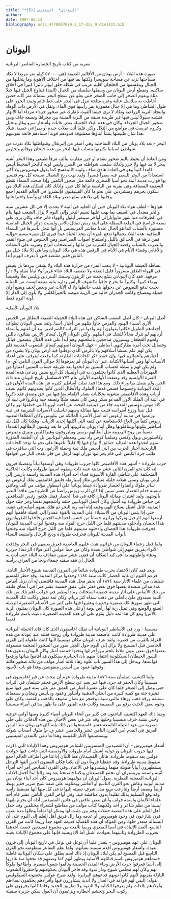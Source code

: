 ```yaml
---
title: "*اليونان*. المقتبس 2(5)"
author: 
date: 1907-06-12
bibliography: oclc_4770057679-i_17-div_9.d1e1431.bib
---
```




#  اليونان 

 معربة من  كتاب تاريخ الحضارة 
 العناصر اليونانية 

 صورة هذه البلاد - أرض يونان من الأقاليم الضيقة (هي  ٥٧٠٠٠  كيلو متر مربع) لا تكاد مساحتها تزيد عن مساحة سويسرا ولكنها بما فيها من اختلاف الأهوية وما يتخللها من الجبال ويتقسمها من الخلجان أقليم غريب في شكله خلق ليؤثر تأثيراً كبيراً في أخلاق ساكنيه. وتقطع أرض اليونان من وسطها سلسلة من الجبال (البند) فيناوح الجبل فيها جبلا مثله ويقوم الصخر إلى جانب الصخر حتى يعلو عن سطح البحر  ستمائة  متر كانه حصن أحاطت به سلاسل عالية وعرة مثلجة تنزل في البحر على خط قائم وتمتد الجزر على طول الشاطئ وما هي إلا جبال مغمورة يمر رأسها فوق الماء. وتقل في الأرض ذات الوهاد والنجاد التربة الزراعية وتكاد لا ترى حيثما ألقيت ناظرك غير صخور جرداء مرداء أما الأنهار فتشبه سيولاً ليس فيها غير طريدة ضيقة من التربة المنبتة بين مجراها ونصفه جاف وبين صخور الجبال الجرداء. وكان في هذه البلاد الجميلة بعض غابات وأشجار سرو وغار ونخيل وكروم غرست في مواضع من التلال ولكن قلما أتت بغلات جيدة أو بمراعي خصبة. فبلاد هذا شأن طبيعتها ينشأ أبناؤها ممشوقة قدودهم قوية أجسادهم قانعة نفوسهم. 

 البحر - تعد بلاد يونان من البلاد الساحلية وهي أصغر من إلبرتغال وشواطئها تكاد تقرب من شواطئ اسبانيا بكثرتها ينساب فيها البحر من عدة خلجان ووقائع وتخاريم. 

 ومن العادة أن يحيط باليم صخور تتقدم أو جزر تتقارب يتألف مرفأ طبيعي وهذا   البحر أشبه ببحر لا مد فيها ولا جزر ولذلك سلمت شواطئه من الضرر وليس لونه كالبحر المحيط أبيض كامداً كثيباً وهو في العادة هادئ صاف ولونه كالبنفسج كما يقول هوميروس ولا أكثر استعداداً من البحر للسفر فيه سفراً قصيراً. ولقد نهب ريح الشمال صبيحة كل يوم فتسير بها قوارب مدينة أثينة نحو آسيا الصغرى قائمة مثل صخور الكمين وإذا صحت السماء تقطع السفينة المسافة وهي بقربة من اليابسة تراها كل حين. ولذلك كان لسكأن هذه البلاد من سكون بحرهم ومتشردين على نحو ما كان الفينيقيون فإنتشروا في العالم القديم   أجمع وجلبوا إلى بلادهم سلع مصر وبلاد الكلدان وآسيا واختراعاتها. 

 هواؤها - لطف هواء بلاد اليونان حتى أن الجليد في أثينة لا يحدث إلا في كل  عشرين  سنة والحر معتدل في الصيف بما يهب عليها نسيم البحر وإلى اليوم لا يزال الشعب فيها ينام في الطرقات منذ شهر مايوأيارإلى أواخر سبتمبر أيلول والهواء فاتر جاف وكان يرى على بضعة فراسخ في القلعة المطلة على أثينة ريش تمثال بالاس وليست دوائر الجبال القاصية مستورة بالضباب كما هو الحال عندنا معاشر الفرنسيس بل أنها تنحل بأسرها في السماء الصافية. هذه البلاد بجمالها تدفع المرء أن يتخذ الحياة عيداً فيرى كل شيء يبسم حوإليه فمن نزهة في الحدائق بالليل واستماع أصوات الصراصير ومن الجلوس في ضوء القمر والضرب بالشباب وقصد الجبال للشرب من مائها واستصحاب أنراح وشربه على النغمات والأغاني وقضاء الأيام في الأيام في الرقص هذه هي ملاذ اليونان وما هي إلا ملاذ جيل من الناس فقير مقتصد فتي لا يعرف الهرم أبداً. 

 بساطة العيشة اليونانية - لا يتعب المرء من حرارة هذه البلاد ولا يشقى ببردها بل يعيش في الهواء الطلق مسروراً قليل النفقة ولا تقتضيه البلاد غذاء غريزاً ولا ثياباً ثقيلة ولا داراً مرفهة. فقد كان اليوناني بتبلغ بحفنة من الزيتون وسمك السردين ويلبس نعلاً وقميصاً ورداء كبيراً. وكثيراً ما يخرج حافياً مكشوف الرأس وداره بناية منيعة ليست من المتانة بحيث يدفع اللصوص عن دخولها بثقب حائطها ولا له الأثاث غير وبعض لحف وبضع أوان جميلة ومصباح وكأنت الجدران خالية من الزينة مبيضة بالجيرالكلس ولا يأوي إلى الدار إلا آونة النوم فقط. 

 بلاد اليونأن الأصلية 

 أصل اليونان - كان أصل الشعب الساكن في هذه البلاد الجميلة الضيقة النطاق من   الجنس الآري أنسباء الهنود والفرس جاؤا مثلهم من أجيال آسيا. ولقد نسي اليونان تطواف أجدادهم الطويل فكانوا يقولون أنهم ولدوا من التراب كالصراصير. بيد أن لغتهم وأسماء أربابهم لم تترك مجالاً للشك في أصلهم. وكلن اليونأن الأول كسائر الآريين يقتاتون باللبن ولحوم القطعان ويسيرون مدججين بأسلحتهم وهم أبداً على قدم القتال ينضمون قبائل وفصائل تحت أمرة بطاركتهم.   أساطير - جهل اليونان أصولهم كسائر الشعوب القديمة فلم يكن لهم علم بمنشأ أسلافهم ولا بالزمن الذي توطنوا فيه أرض يونان ولا بشيء من أخبارهم وأعمالهم فيها. وإن حفظ ذكر الحادثات الطارئة كما وقعت ليتوقف على أعداد الأسباب لها ومن أسبابها الكتابة. غير أن اليونأن لم يعرفوها إلا حوالي القرن الثامن (ق. م) ولم يكن لهم واسطة لحساب السنين ثم اتخذوا بعد طريقة حساب السنين اعتباراً من المهرجأن العظيم الذي كانوا يختلفون به في أولمبياد كل  أربع  سنين وتدعى هذه المدة الفترة الأولمبية وقد وضعت الأولمبية الأولى عام  ٧٧٦  فتسلسل تاريخ اليونان منذ ذاك الحين ولم يتصل بما وراء ذلك. ومع هذا فقد نقلت أساطير كثيرة عن هذه المدة الأولى في البلاد اليونانية وخصوصاً قصص قدماء الملوك والأبطال الذين كانوا يعبدونهم كانهم نصف أرباب وهذه الأقاصيص مشوبة بحكايات يتعذر الإلمام بما فيها من حق وصدق فقد ذكروا في أثينة أن الملك الأول المدعو سكر وبس كان نصفه ملكاً ونصفه حية وذكروا في ثيبة أن كاد موس مؤسس المدينة جاء من فينيقية للبحث عن أخت أوروبا التي خطفها ثور وكان قبل تنيناً وزرع أضراسه فنبت منها مقاتلة ومنهم تناسلت الأسرات الشريفة في ثيبة وزعموا في مدينة أرغوس أنه أصل الأسرة المالكة من بيلوبس وكان أعطاها المعبود زيوس كتفاً من العاج للاستعاضة عن كتفه التي أكلتها  إحدى  الأرباب. وهكذا كان لكل بلد أساطير يتلونها ويتنأقلونها وظل أبناء يونان يذكرونها إلى ما بعد ويثبتون لأبطألهم القدماء نصيباً من روح الربوبية مثل أبطألهم برسي وبيليروفون وهيراكليس وتيزي ومينوس وكاستورس وبول وكسي وميلميا كرس وأد نيس ومعظم اليونانيين بل أن الطبقة المنؤرة منهم اتخذوا هذه التقاليد حقائق لا نزاع فيها إلا قليلاً. تلقوها على نحو ما تؤخذ الحادثات التاريخية أخبار الحرب بين ابني أديبس ملك ثيبة وحملة الأرغون وت التي سافرت في طلب جزه الكبش التي قام بحراثتها ثورأن لهما أرجل من قلز تقذف النار من أفواهها. 

 حرب طروادة - أشهر هذه الأقاصيص كلها حروب طروادة وهي أوسعها بياناً وتفصيلا فيرون إنه كان نحو القرن الثاني  عشر  مدينة غنية ذات سطوة اسمها طروادة وكأنت الحاكمة   المتحكمة على شاطئ القارة الآسيوية فجاء  أحد  أمراء هذه المدينة واسمه باريس إلى أرض يونان وسبى هيلانة حليلة منيلاس ملك إسبارطة فاتفق اغاممنون ملك أرغوس   مع سائر ملوك وأنقذوا لحصار طروادة جيشاً يونانياً على أسطول مؤلف من  ألف  ومائتي سفينة فدام الحصار  عشر  سنين إذا كان الرب زيوس راضياً عن الطرواديين عاقداً النصر بألويتهم. ولقد اشترك مقاتلة اليونان كافة في هذا الحصار فقتل هكتور رئيس المدافعين عن حياض طروادة بيد أشيل وكان أجمل اليونانيين خلقة وأشجعهم نفساً وجر جثته حول المدينة. قاتل أشيل بسلاح ألهي وهبته إياه أمه ربة البحر ثم هلك بسهم أصابه في عقبه. حتى إذا يئس اليونان من الاستيلاء على المدينة بالقوة عمدوا إلى الحيلة فأهموا أنهم أزمعوا أنهم الرحيل وتركوا ورائهم حصاناً من خشب اختبأ فيه الجيش فأخذوا الطرواديون هذا الحصان وأدخلوه مدينتهم فلما جن الليل خرج القواد منه وفتحوا أبواب المدينة لليونأن فحرقت طروادة هذا الحصان وأدخلوه مدينتهم فلما جن الليل خرج القواد منه وفتحوا أبواب المدينة لليونأن فحرقت طروادة وذبح الرجال واستبعد النساء. 

 ولما قفل زعماء اليونان من غزاتهم هبت عليهم العاصفة فغرق بعضهم في البحر وقذفت الأنواء بفريق منهم إلى شواطئ بعيدة وكان من حظ عولس أكثر هؤلاء الزعماء جربزة ودهاء وأطولهم يداً في كيد المكايد أن قضى  عشر  سنين تتقاذف به البلاد حتى أدت به الحال أن فقد سفنه جمعاء ونجا من العراق برأسه. 

 وبعد فقد كان الاعتقاد بحرب طروادة شائعاً في القرون القديمة شيوع الأخبار الثابتة. فزعم القوم أن غاية الحصار كانت سنة  ١١٨٤  وحددوا مركز المدينة. وقد خطر للمسيو شيلمان من علماء الأثار سنة  ١٨٧٤  أن يحفر محل هذه المدينة فاقتضى له أن يزيل أنقاض عدة مدائن منضدة بعضها فوق بعض فعثر على عمق  خمسة  عشر  متراً في أعماق طبقة من تلك الأنقاض على أثار مدينة حصينة استحالت رماداً وظفر في خرائب أهم تلك من تلك البنية بصندوق ملئ بالحلي من ذهب سماه كنز بريام. وكان ثمة نقش وكانت تلك المدينة التي ظهر سورها كله صغيرة وحقيرة وعثروا فيها على كثير من الأصنام الصغيرة الرديئة الصنع والوضع وهي تمثل ربة لها رأس بومة (وعلى هذه الصورة كان اليونان يمثلون الربة بالأس) ومع كل هذا ثمة دليل يقوم على أن هذه المدينة الصغيرة دعيت باسم طروادة قديما. 

 ميسينيا - ورد في الأساطير اليونانية أن تملك اغاممنون الذي كان قائد الحملة اليونانية   على مدينة طروادة كانت عاصمته مدينة طروادة وأن زوجته قتلته عند عودته من هذه الغزاة بالقرب من قصره. ولقد عرف اليونان مكان ميسينيا لأنها كانت   مأهولة إلى القرن الخامس قبل المسيح ولا يزال إلى اليوم حول الجبل سور من الصخور الضخمة مصفوفة بعضها فوق بعض بدون ملاط يلحم بين أجزائها وتحتها  خمسة  أمتار وكان اليونان يدعون هذا السور الحيطأن السيكلونية اعتقاداً منهم بأن الجبابرة سيكلون قد أقاموا بنيانها ورفعوا قواعدها. ويدخل إلى هذا السور باب علوه زهاء  ثلاثة  أمتار مؤلف من  ثلاثة  صخور هائلة وفوقها عمود بين أسدين منقوشين وهذا هو باب الأسود. 

 ولما اكتشف شيلمأن سنة  ١٨٧٦  مدينة طروادة عزم أن يبحث عن قبر اغاممنون في ميسينيا وكان الحفر قد جرى فيها غير بعيد عن سطح الأرض فحفر شيلمأن في التراب حتى وصل إلى الصخر فلما كان على  عشرة  أمتار من العمق عثر على  ستة  قبور فيها  سبع  عشرة  جثة مع كمية كبيرة من الحلي الذهبية وأساور وعقود ودبأبيس وتيجان و  سبعمائة  سفيقة ورقة ذهب وزهاء مائتي سيف وخنجر مع نضال مموهة بالذهب والفضة. وكان على وجوه بعض الجثث برقع من السفيقة وكانت هذه القبور على ما ظهر مدافن أمراء ميسينيا. 

 ومنذ ذاك العهد اكتشف الباحثون في كثير من أنحاء اليونان أشياء كثيرة ومنها أواني خزفية وحلي تشبه خزف ميسينيا وحليها وقد عثر في بعض الأحيان بين هذه الدفائن على حلي مصرية من عهد الدولة التاسعة  عشر  فاستنتجوا من ذلك بإنه كان في يونان منذ الزمن العريق في القدم (بين القرن الثامن  عشر  والخامس  عشر  ق. م) ملوك أصحاب شوكة ويستصنعوا الأثار النفيسة وهذا ما دعي بالتمدن الميسيني. 

 أشعار هوميروس - أن القصيدتين المنسوبتين للشاعر هوميروس وهما الإلياذة التي ذكرت فيها حروب اليونان ورجولية أشبيل أمام طروادة والأوذيسية التي جاءت فيها حوادث عولس بعد سقوط طروادة. هاتأن القصيدتان هما اللتان إذاعتا في أطراف العالم أجمع سقوط مدينة طروادة. وقد حفظتا قروناً دون أن يكتبا فكان المغنون الذين ألفوا الترحل يستظهرون أبياتاً طويلة منهما وينشدونها في الأعياد. وفي القرن السادس أمر  أحد  أمراء أثينة واسمه بيزيستران أن تجمع القصيدتان وتكتبا فأصبحتا بعد وما زالتا أبداً أجمل الآداب   اليونانية المعجبة المطربة. يقول اليونان أن مؤلفهما هوميروس كان  أحد  أبناء يونان من مدينة أيونية وعاش نحو القرن التاسع أو العاشر ويمثلونه على صفة شيخ ضرير فقير يهبط أرضاً ويصعد أرضاً وتنازعت  سبع  مدن شرف نسبته إليها تدعى كل منها أنها مسقط رأسه وقد وقع التسليم بذلك تقليداً بدون مناقشة فيه. وفي أواخر القرن الثامن  عشر  قام  أحد  علماء الألمان واسمه فولف وأبان بعض تناقض في هاتين القصيدتين أداه أن   يجزم بإنهما ليستا من نظم شاعر و  احد  ولكنهما كتاب مؤلف من مقاطيع لشعراء مختلفين وقد حمل أهل العلم على هذه القضية حملات وهم بين مثبت لها ومنكر لها تماماً وظلوا مدة نصف قرن يتنازعون في وجود هوميروس أو عدمه وما زال فريق أهل العلم إلى اليوم على أن المسألة متعذر حلها. ومن المؤكد أن هذه القصائد قديمة العهد جداً وربما كانت من القرن التاسع. ألفت الإلياذة في آسيا الصغرى وربما تألفت من مجموع قصيدتين خصت أحدهما بحروب الطروادة وثانيتهما بحوادث أشيل أما الإذويسية فإنها على مجموع الإلياذة بعينه. 

 اليونان على عهد هوميروس - يتعذر علينا أن نوغل في نوغل في تاريخ اليونأن إلى قرون بعيدة. وأشعار هوميروس أقدم مستند بشأنهم. ولما نظم الشاعر منظومته نحو القرن التاسع قبل المسيح لم يكن لبلاد اليونان إذ ذاك اسم يطلق على سكان اليونانية قاطبة فسمأهم هوميروس باسم قبائلهم الأصلية ويظهر أنهم كما وصفهم قد نجحوا منذ غادروا إلى آسيا فعرفوا حرث الأرض وبناء المدن الحصينة وتألفوا شعوباً صغيرة. وأطاعوا ملوكاً لهم وكان لهم مجلس شيوخ ودار ندوة وقد فاخر اليونان بحكومتهم واحتقروا الشعوب النازلة بقربهم لأنهم كانوا دونهم فدعوهم البرابرة. ولقد صرخ عولس بخشونة السيكوليس بقوله: (ليس لهم قواعد في العدل ولا أندية يتشاورون فيها وأفرادهم يحكمون نساءهم وأولادهم بالذات ولم يعرفوا الكتابة ولا النقود ولا تطريق الحديد وقلما كانوا يجرؤون على ركوب البحر وتجشم أخطاره ويزعمون أن الغول سكن جزيرة صقيلة.  

